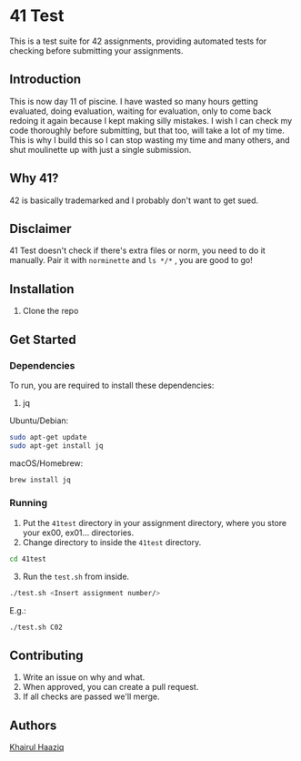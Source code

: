 # 41 Test

This is a test suite for 42 assignments, providing automated tests for checking before submitting your assignments.

## Introduction

This is now day 11 of piscine. I have wasted so many hours getting evaluated, doing evaluation, waiting for evaluation, only to come back redoing it again because I kept making silly mistakes. I wish I can check my code thoroughly before submitting, but that too, will take a lot of my time. This is why I build this so I can stop wasting my time and many others, and shut moulinette up with just a single submission.

## Why 41?

42 is basically trademarked and I probably don't want to get sued.

## Disclaimer

41 Test doesn't check if there's extra files or norm, you need to do it manually. Pair it with `norminette` and `ls */*` , you are good to go!

## Installation

1. Clone the repo

## Get Started

### Dependencies

To run, you are required to install these dependencies:

1. jq

Ubuntu/Debian:

```bash
sudo apt-get update
sudo apt-get install jq
```

macOS/Homebrew:

```bash
brew install jq
```

### Running

1. Put the `41test` directory in your assignment directory, where you store your ex00, ex01... directories.
2. Change directory to inside the `41test` directory.

```bash
cd 41test
```

3. Run the `test.sh` from inside.

```bash
./test.sh <Insert assignment number/>
```

E.g.:

```bash
./test.sh C02
```

## Contributing

1. Write an issue on why and what.
2. When approved, you can create a pull request.
3. If all checks are passed we'll merge.

## Authors

[Khairul Haaziq](@khairulhaaziq)
